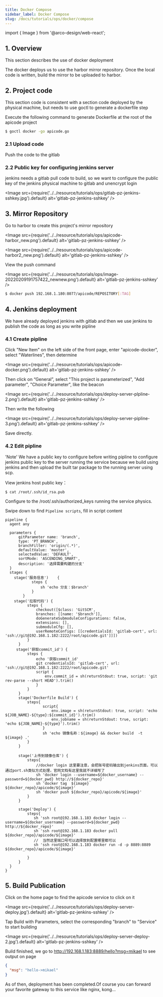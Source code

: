 ```yaml
---
title: Docker Compose
sidebar_label: Docker Compose
slug: /docs/tutorials/ops/docker/compose
---
```


import { Image } from '@arco-design/web-react';

## 1. Overview

This section describes the use of docker deployment

The docker deploys us to use the harbor mirror repository. Once the local code is written, build the mirror to be uploaded to harbor.

## 2. Project code

This section code is consistent with a section code deployed by the physical machine, but needs to use goctl to generate a dockerfile step

Execute the following command to generate Dockerfile at the root of the apicode project

```sh
$ goctl docker -go apicode.go
```

### 2.1 Upload code

Push the code to the gitlab

### 2.2 Public key for configuring jenkins server

jenkins needs a gitlab pull code to build, so we want to configure the public key of the jenkins physical machine to gitlab and unencrypt login

<Image src={require('../../resource/tutorials/ops/gitlab-pz-jenkins-sshkey.jpg').default} alt='gitlab-pz-jenkins-sshkey' />

## 3. Mirror Repository

Go to harbor to create this project's mirror repository

<Image src={require('../../resource/tutorials/ops/apicode-harbor_new.png').default} alt='gitlab-pz-jenkins-sshkey' />

<Image src={require('../../resource/tutorials/ops/apicode-harbor2_new.png').default} alt='gitlab-pz-jenkins-sshkey' />

View the push command

<Image src={require('../../resource/tutorials/ops/image-20220209191757422_newnew.png').default} alt='gitlab-pz-jenkins-sshkey' />

```sh
$ docker push 192.168.1.180:8077/apicode/REPOSITORY[:TAG]
```

## 4. Jenkins deployment

We have already deployed jenkins with gitlab and then we use jenkins to publish the code as long as you write pipline

### 4.1 Create pipline

Click "New Item" on the left side of the front page, enter "apicode-docker", select "Waterlines", then determine

<Image src={require('../../resource/tutorials/ops/apicode-docker.png').default} alt='gitlab-pz-jenkins-sshkey' />

Then click on “General”, select "This project is parameterized", "Add parameter", "Choice Parameter", like the beacon

<Image src={require('../../resource/tutorials/ops/deploy-server-plpline-2.png').default} alt='gitlab-pz-jenkins-sshkey' />

Then write the following

<Image src={require('../../resource/tutorials/ops/deploy-server-pipline-3.png').default} alt='gitlab-pz-jenkins-sshkey' />

Save directly.

### 4.2 Edit pipline

'Note' We have a public key to configure before writing pipline to configure jenkins public key to the server running the service because we build using jenkins and then upload the built tar package to the running server using scp.

View jenkins host public key：

```shell
$ cat /root/.ssh/id_rsa.pub
```

Configure to the /root/.ssh/authorized_keys running the service physics.

Swipe down to find `Pipeline scripts`, fill in script content

    pipeline {
      agent any
    
      parameters {
          gitParameter name: 'branch',
          type: 'PT_BRANCH',
          branchFilter: 'origin/(.*)',
          defaultValue: 'master',
          selectedValue: 'DEFAULT',
          sortMode: 'ASCENDING_SMART',
          description: '选择需要构建的分支'
      }
      stages {
        stage('服务信息')    {
                steps {
                    sh 'echo 分支：$branch'
                }
            }
        stage('拉取代码') {
              steps {
                  checkout([$class: 'GitSCM',
                  branches: [[name: '$branch']],
                  doGenerateSubmoduleConfigurations: false,
                  extensions: [],
                  submoduleCfg: [],
                  userRemoteConfigs: [[credentialsId: 'gitlab-cert', url: 'ssh://git@192.168.1.182:2222/root/apicode.git']]])
              }
          }
         stage('获取commit_id') {
              steps {
                  echo '获取commit_id'
                  git credentialsId: 'gitlab-cert', url: 'ssh://git@192.168.1.182:2222/root/apicode.git'
                  script {
                      env.commit_id = sh(returnStdout: true, script: 'git rev-parse --short HEAD').trim()
                  }
              }
          }
          stage('Dockerfile Build') {
              steps{
                     script{
                         env.image = sh(returnStdout: true, script: 'echo ${JOB_NAME}-${type}:${commit_id}').trim()
                         env.jobname = sh(returnStdout: true, script: 'echo ${JOB_NAME}-${type}').trim()
                     }
                     sh 'echo 镜像名称：${image} && docker build  -t ${image} .'
              }
          }
    
          stage('上传到镜像仓库') {
              steps{
                  //docker login 这里要注意，会把账号密码输出到jenkins页面，可以通过port.sh类似方式处理，官网文档有这里我就不详细写了
                  sh 'docker login --username=${docker_username} --password=${docker_pwd} http://${docker_repo}'
                  sh 'docker tag  ${image} ${docker_repo}/apicode/${image}'
                  sh 'docker push ${docker_repo}/apicode/${image}'
              }
          }
    
          stage('Deploy') {
              steps{
                 sh 'ssh root@192.168.1.183 docker login --username=${docker_username} --password=${docker_pwd} http://${docker_repo}'
                 sh 'ssh root@192.168.1.183 docker pull ${docker_repo}/apicode/${image}'
                 //  当然这里端口号可以选择放到配置哪里都可以
                 sh 'ssh root@192.168.1.183 docker run -d -p 8889:8889 ${docker_repo}/apicode/${image}'
    
              }
          }
      }
    }

## 5. Build Publication

Click on the home page to find the apicode service to click on it

<Image src={require('../../resource/tutorials/ops/deploy-server-deploy.jpg').default} alt='gitlab-pz-jenkins-sshkey' />

Tap Build with Parameters, select the corresponding "branch" to "Service" to start building

<Image src={require('../../resource/tutorials/ops/deploy-server-deploy-2.jpg').default} alt='gitlab-pz-jenkins-sshkey' />

Build finished, we go to http://192.168.1.183:8889/hello?msg=mikael to see output on page

```json
{
  "msg": "hello->mikael"
}
```

As of then, deployment has been completed.Of course you can forward your favorite gateway to this service like nginx, kong...
